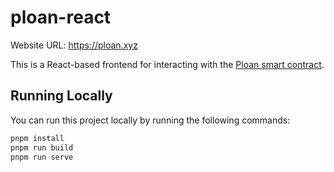 # ploan-react

Website URL: https://ploan.xyz

This is a React-based frontend for interacting with the [Ploan smart contract](https://github.com/jrh3k5/ploan.sol).

## Running Locally

You can run this project locally by running the following commands:

```bash
pnpm install
pnpm run build
pnpm run serve
```

